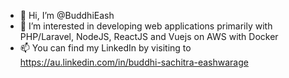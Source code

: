 - 👋 Hi, I’m @BuddhiEash
- 👀 I’m interested in developing web applications primarily with PHP/Laravel, NodeJS, ReactJS and Vuejs on AWS with Docker
- 📫 You can find my LinkedIn by visiting to https://au.linkedin.com/in/buddhi-sachitra-eashwarage

<!---
BuddhiEash/BuddhiEash is a ✨ special ✨ repository because its `README.md` (this file) appears on your GitHub profile.
You can click the Preview link to take a look at your changes.
--->

